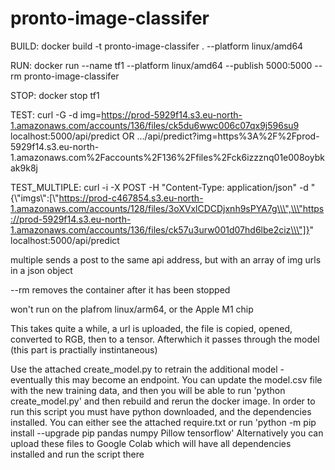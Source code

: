 # pronto-image-classifer

BUILD: docker build -t pronto-image-classifer . --platform linux/amd64

RUN: docker run --name tf1 --platform linux/amd64 --publish 5000:5000 --rm pronto-image-classifer

STOP: docker stop tf1

TEST: curl -G -d img=https://prod-5929f14.s3.eu-north-1.amazonaws.com/accounts/136/files/ck5du6wwc006c07qx9j596su9 localhost:5000/api/predict OR .../api/predict?img=https%3A%2F%2Fprod-5929f14.s3.eu-north-1.amazonaws.com%2Faccounts%2F136%2Ffiles%2Fck6izzznq01e008oybkak9k8j

TEST_MULTIPLE: curl -i -X POST -H "Content-Type: application/json" -d "{\\\"imgs\\\":[\\\"https://prod-c467854.s3.eu-north-1.amazonaws.com/accounts/128/files/3oXVxlCDCDjxnh9sPYA7g\\\",\\\"https://prod-5929f14.s3.eu-north-1.amazonaws.com/accounts/136/files/ck57u3urw001d07hd6lbe2ciz\\\"]}" localhost:5000/api/predict

multiple sends a post to the same api address, but with an array of img urls in a json object

--rm removes the container after it has been stopped

won't run on the plafrom linux/arm64, or the Apple M1 chip

This takes quite a while, a url is uploaded, the file is copied, opened, converted to RGB, then to a tensor. Afterwhich it passes through the model (this part is practially instintaneous)


Use the attached create_model.py to retrain the additional model - eventually this may become an endpoint. You can update the model.csv file with the new training data, and then you will be able to run 'python create_model.py' and then rebuild and rerun the docker image.
In order to run this script you must have python downloaded, and the dependencies installed. You can either see the attached require.txt or run 'python -m pip install --upgrade pip pandas numpy Pillow tensorflow'
Alternatively you can upload these files to Google Colab which will have all dependencies installed and run the script there